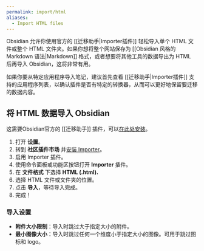 ```yaml
---
permalink: import/html
aliases:
  - Import HTML files
---
```


Obsidian 允许你使用官方的 [[迁移助手|Importer插件]] 轻松导入单个 HTML 文件或整个 HTML 文件夹。如果你想将整个网站保存为 [[Obsidian 风格的 Markdown 语法|Markdown]] 格式，或者想要将其他工具的数据导出为 HTML 后再导入 Obsidian，这将非常有用。

如果你要从特定应用程序导入笔记，建议首先查看 [[迁移助手|Importer插件]] 支持的应用程序列表，以确认插件是否有特定的转换器，从而可以更好地保留要迁移的数据内容。

## 将 HTML 数据导入 Obsidian

这需要Obsidian官方的 [[迁移助手]] 插件，可以[在此处安装](obsidian://show-plugin?id=obsidian-importer)。

1. 打开 **设置**。
2. 转到 **社区插件市场** 并[安装 Importer](obsidian://show-plugin?id=obsidian-importer)。
3. 启用 Importer 插件。
4. 使用命令面板或功能区按钮打开 **Importer** 插件。
5. 在 **文件格式** 下选择 **HTML (.html).**
6. 选择 HTML 文件或文件夹的位置。
7. 点击 **导入**，等待导入完成。
8. 完成！

### 导入设置

- **附件大小限制**：导入时跳过大于指定大小的附件。
- **最小图像大小**：导入时跳过任何一个维度小于指定大小的图像。可用于跳过图标和 logo。